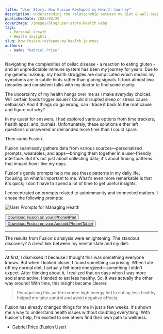 ```yaml
---
title: "User Story: How Fusion Reshaped my Health Journey"
description: Understanding the relationship between my diet & well-being
publishedDate: 2023/08/29
coverImage: /images/blog/user-story-health.webp
tags:
  - Personal Growth
  - Health Insights
slug: how-fusion-reshaped-my-health-journey
authors:
  - name: "Gabriel Price"
---
```


Navigating the complexities of celiac disease - a reaction to eating gluten - and an unpredictable immune system has been my journey for years. Due to my genetic makeup, my health struggles are complicated which means my symptoms are in subtle hints rather than glaring signals. It took almost two decades and consistent talks with my doctor to find some clarity.

The uncertainty of my health hangs over me as I make everyday choices. Will certain foods trigger issues? Could disrupted sleep or stress cause setbacks? And if things do go wrong, can I trace it back to the root cause and figure out why?

In my quest for answers, I had explored various options from time trackers, health apps, and journals. Unfortunately, these solutions either left questions unanswered or demanded more time than I could spare.

Then came Fusion…

Fusion seamlessly gathers data from various sources—personalized prompts, wearables, and apps—bringing them together in a user-friendly interface. But it's not just about collecting data; it's about finding patterns that impact how I live my days.

Fusion's gentle prompts help me see these patterns in my daily life, focusing on what's important to me. What's even more remarkable is that it's quick; I don't have to spend a lot of time to get useful insights.

I concentrated on prompts related to autoimmunity and connected matters. I chose the following prompts:

![User Prompts for Managing Health](/images/blog/user_prompts_for_health.webp)

<button><a href="https://apps.apple.com/ca/app/usefusion/id6445860500?platform=iphone">Download Fusion on your iPhone/iPad</a></button>
<br>
<button><a href="https://play.google.com/store/apps/details?id=com.neurofusion.fusion&pli=1">Download Fusion on your Android Phone/Tablet</a></button>

---

The results from Fusion's analysis were enlightening. The standout discovery? A direct link between my mental state and my diet.

---

At first, I dismissed it because I thought this was something everyone knows. But when I looked closer, I found something surprising. When I ate off my normal diet, I actually felt more energized—something I didn't expect. After thinking about it, I realized that on days when I was more social and active, I tended to eat less healthy. So, it was actually the other way around! With time, this insight became clearer.

> Recognizing this pattern where high energy led to eating less healthy helped me take control and avoid negative effects.

Fusion has already changed things for me in just a few weeks. It's shown me a way to understand health issues without doubting everything. With Fusion's help, I'm excited to see others find their own path to wellness.

- [Gabriel Price (Fusion User)](https://www.linkedin.com/in/gabriel-price-781b97b8/)

